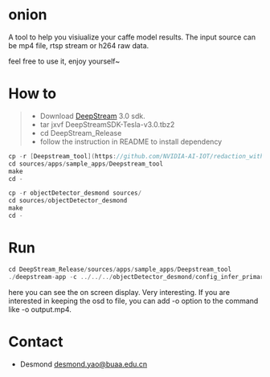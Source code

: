 # onion

A tool to help you visiualize your caffe model results. The input source can be mp4 file, rtsp stream or h264 raw data.

feel free to use it, enjoy yourself~

# How to

> * Download [DeepStream](https://developer.nvidia.com/deepstream-sdk-download) 3.0 sdk.
> * tar jxvf DeepStreamSDK-Tesla-v3.0.tbz2
> * cd DeepStream_Release
> * follow the instruction in README to install dependency

```C++
cp -r [Deepstream_tool](https://github.com/NVIDIA-AI-IOT/redaction_with_deepstream) sources/apps/sample_apps/
cd sources/apps/sample_apps/Deepstream_tool 
make
cd -

cp -r objectDetector_desmond sources/
cd sources/objectDetector_desmond
make
cd -
```

# Run 
```C++
cd DeepStream_Release/sources/apps/sample_apps/Deepstream_tool
./deepstream-app -c ../../../objectDetector_desmond/config_infer_primary_SSD.txt -i /your/mp4/file/path
```
here you can see the on screen display. Very interesting. If you are interested in keeping the osd to file, you can add -o option to the command like -o output.mp4.



# Contact
- Desmond desmond.yao@buaa.edu.cn
